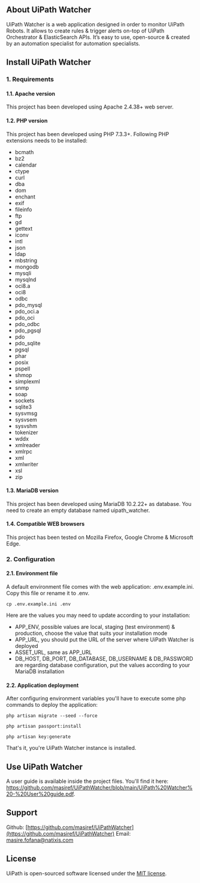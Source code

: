 ## About UiPath Watcher

UiPath Watcher is a web application designed in order to monitor UiPath Robots. It allows to create rules & trigger alerts on-top of UiPath Orchestrator & ElasticSearch APIs.
It’s easy to use, open-source & created by an automation specialist for automation specialists.

## Install UiPath Watcher

### 1. Requirements
#### 1.1. Apache version
This project has been developed using Apache 2.4.38+ web server.

#### 1.2. PHP version
This project has been developed using PHP 7.3.3+.
Following PHP extensions needs to be installed:
- bcmath
- bz2
- calendar
- ctype
- curl
- dba
- dom
- enchant
- exif
- fileinfo
- ftp
- gd
- gettext
- iconv
- intl
- json
- ldap
- mbstring
- mongodb
- mysqli
- mysqlnd
- oci8.a
- oci8
- odbc
- pdo_mysql
- pdo_oci.a
- pdo_oci
- pdo_odbc
- pdo_pgsql
- pdo
- pdo_sqlite
- pgsql
- phar
- posix
- pspell
- shmop
- simplexml
- snmp
- soap
- sockets
- sqlite3
- sysvmsg
- sysvsem
- sysvshm
- tokenizer
- wddx
- xmlreader
- xmlrpc
- xml
- xmlwriter
- xsl
- zip

#### 1.3. MariaDB version
This project has been developed using MariaDB 10.2.22+ as database.
You need to create an empty database named uipath_watcher.

#### 1.4. Compatible WEB browsers
This project has been tested on Mozilla Firefox, Google Chrome & Microsoft Edge.

### 2. Configuration
#### 2.1. Environment file
A default environment file comes with the web application: .env.example.ini. Copy this file or rename it to .env.

`cp .env.example.ini .env`

Here are the values you may need to update according to your installation:
- APP_ENV, possible values are local, staging (test environment) & production, choose the value that suits your installation mode
- APP_URL, you should put the URL of the server where UiPath Watcher is deployed
- ASSET_URL, same as APP_URL
- DB_HOST, DB_PORT, DB_DATABASE, DB_USERNAME & DB_PASSWORD are regarding database configuration, put the values according to your MariaDB installation

#### 2.2. Application deployment
After configuring environment variables you'll have to execute some php commands to deploy the application:

`php artisan migrate --seed --force`

`php artisan passport:install`

`php artisan key:generate`

That's it, you're UiPath Watcher instance is installed.

## Use UiPath Watcher

A user guide is available inside the project files. You'll find it here: https://github.com/masiref/UiPathWatcher/blob/main/UiPath%20Watcher%20-%20User%20guide.pdf.

## Support
Github: [https://github.com/masiref/UiPathWatcher](https://github.com/masiref/UiPathWatcher)
Email: masire.fofana@natixis.com

## License

UiPath is open-sourced software licensed under the [MIT license](https://opensource.org/licenses/MIT).
